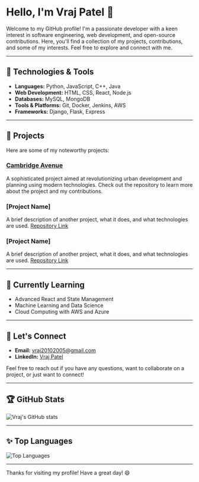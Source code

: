 # Hello, I'm Vraj Patel 👋

Welcome to my GitHub profile! I'm a passionate developer with a keen interest in software engineering, web development, and open-source contributions. Here, you'll find a collection of my projects, contributions, and some of my interests. Feel free to explore and connect with me.

---

## 🔧 Technologies & Tools
- **Languages:** Python, JavaScript, C++, Java
- **Web Development:** HTML, CSS, React, Node.js
- **Databases:** MySQL, MongoDB
- **Tools & Platforms:** Git, Docker, Jenkins, AWS
- **Frameworks:** Django, Flask, Express

---

## 📂 Projects
Here are some of my noteworthy projects:

### [Cambridge Avenue](https://github.com/vraj2010/Cambridge-Avenue)
A sophisticated project aimed at revolutionizing urban development and planning using modern technologies. Check out the repository to learn more about the project and my contributions.

### [Project Name]
A brief description of another project, what it does, and what technologies are used. [Repository Link](#)

### [Project Name]
A brief description of another project, what it does, and what technologies are used. [Repository Link](#)

---

## 🌱 Currently Learning
- Advanced React and State Management
- Machine Learning and Data Science
- Cloud Computing with AWS and Azure

---

## 💬 Let's Connect
- **Email:** [vraj20102005@gmail.com](mailto:vraj20102005@gmail.com)
- **LinkedIn:** [Vraj Patel]([https://www.linkedin.com/in/vraj-patel-41548b243/](https://www.linkedin.com/in/vraj-patel-41548b243/))

Feel free to reach out if you have any questions, want to collaborate on a project, or just want to connect!

---

## 🏆 GitHub Stats
![Vraj's GitHub stats](https://github-readme-stats.vercel.app/api?username=vraj2010&show_icons=true&theme=radical)

---

## ✨ Top Languages
![Top Languages](https://github-readme-stats.vercel.app/api/top-langs/?username=vraj2010&layout=compact&theme=radical)

---

Thanks for visiting my profile! Have a great day! 😄

